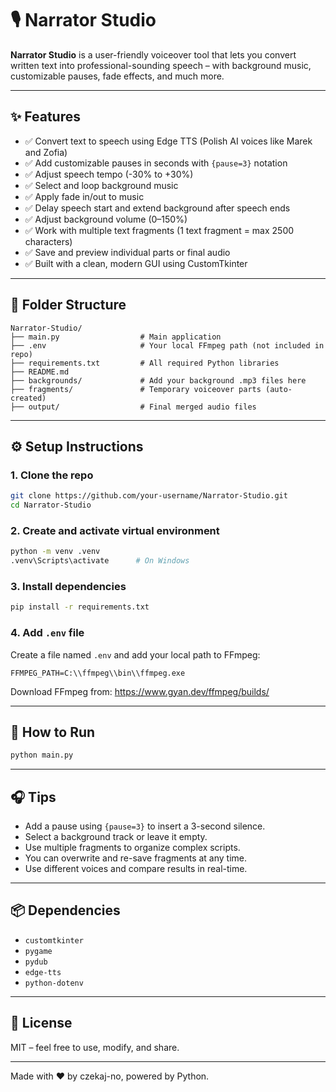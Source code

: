 # 🎙️ Narrator Studio

**Narrator Studio** is a user-friendly voiceover tool that lets you convert written text into professional-sounding speech – with background music, customizable pauses, fade effects, and much more.

---

## ✨ Features

- ✅ Convert text to speech using Edge TTS (Polish AI voices like Marek and Zofia)
- ✅ Add customizable pauses in seconds with `{pause=3}` notation
- ✅ Adjust speech tempo (-30% to +30%)
- ✅ Select and loop background music
- ✅ Apply fade in/out to music
- ✅ Delay speech start and extend background after speech ends
- ✅ Adjust background volume (0–150%)
- ✅ Work with multiple text fragments (1 text fragment = max 2500 characters)
- ✅ Save and preview individual parts or final audio
- ✅ Built with a clean, modern GUI using CustomTkinter

---

## 📁 Folder Structure

```
Narrator-Studio/
├── main.py                  # Main application
├── .env                     # Your local FFmpeg path (not included in repo)
├── requirements.txt         # All required Python libraries
├── README.md
├── backgrounds/             # Add your background .mp3 files here
├── fragments/               # Temporary voiceover parts (auto-created)
├── output/                  # Final merged audio files
```

---

## ⚙️ Setup Instructions

### 1. Clone the repo

```bash
git clone https://github.com/your-username/Narrator-Studio.git
cd Narrator-Studio
```

### 2. Create and activate virtual environment

```bash
python -m venv .venv
.venv\Scripts\activate      # On Windows
```

### 3. Install dependencies

```bash
pip install -r requirements.txt
```

### 4. Add `.env` file

Create a file named `.env` and add your local path to FFmpeg:

```env
FFMPEG_PATH=C:\\ffmpeg\\bin\\ffmpeg.exe
```

Download FFmpeg from: https://www.gyan.dev/ffmpeg/builds/

---

## 🚀 How to Run

```bash
python main.py
```

---

## 🎧 Tips

- Add a pause using `{pause=3}` to insert a 3-second silence.
- Select a background track or leave it empty.
- Use multiple fragments to organize complex scripts.
- You can overwrite and re-save fragments at any time.
- Use different voices and compare results in real-time.

---

## 📦 Dependencies

- `customtkinter`
- `pygame`
- `pydub`
- `edge-tts`
- `python-dotenv`

---

## 📄 License

MIT – feel free to use, modify, and share.

---

Made with ❤️ by czekaj-no, powered by Python.
